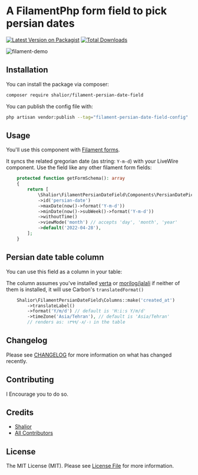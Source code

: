 # A FilamentPhp form field to pick persian dates

[![Latest Version on Packagist](https://img.shields.io/packagist/v/shalior/filament-persian-date-field.svg?style=flat-square)](https://packagist.org/packages/shalior/filament-persian-date-field)
[![Total Downloads](https://img.shields.io/packagist/dt/shalior/filament-persian-date-field.svg?style=flat-square)](https://packagist.org/packages/shalior/filament-persian-date-field)

![filament-demo](https://user-images.githubusercontent.com/42506404/165785421-338f2b0a-8995-40e5-9c37-33c3a3cd9736.png)

## Installation

You can install the package via composer:

```bash
composer require shalior/filament-persian-date-field
```

You can publish the config file with:

```bash
php artisan vendor:publish --tag="filament-persian-date-field-config"
```

## Usage

You'll use this component with [Filament forms](https://filamentphp.com/docs/2.x/forms/installation). 

It syncs the related gregorian date (as string: `Y-m-d`) with your LiveWire component.
Use the field like any other filament form fields:

```php
    protected function getFormSchema(): array
    {
        return [
            \Shalior\FilamentPersianDateField\Components\PersianDatePicker::make('persianDate')
            ->id('persian-date')
            ->maxDate(now()->format('Y-m-d'))
            ->minDate(now()->subWeek()->format('Y-m-d'))
            ->withoutTime()
            ->viewMode('month') // accepts 'day', 'month', 'year'
            ->default('2022-04-28'),
        ];
    }
```

## Persian date table column

You can use this field as a column in your table:

The column assumes you've installed [verta](https://github.com/hekmatinasser/verta) or [morilog/jalali](https://github.com/morilog/jalali)
if neither of them is installed, it will use Carbon's `translatedFormat()`

```php
    Shalior\FilamentPersianDateField\Columns::make('created_at')
        ->translateLabel()
        ->format('Y/m/d') // default is 'H:i:s Y/m/d'
        ->timeZone('Asia/Tehran'), // default is 'Asia/Tehran'
        // renders as: ۱۳۹۹/۰۸/۰۱ in the table
```

## Changelog

Please see [CHANGELOG](CHANGELOG.md) for more information on what has changed recently.

## Contributing

I Encourage you to do so. 

## Credits

- [Shalior](https://github.com/shalior)
- [All Contributors](../../contributors)

## License

The MIT License (MIT). Please see [License File](LICENSE.md) for more information.
